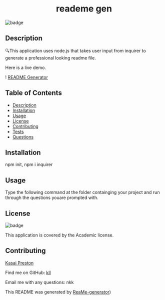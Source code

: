 
<h1 align="center">reademe gen </h1>
    
![badge](https://img.shields.io/badge/license-Academic-brightgreen)<br />
    
 ## Description
🔍This application uses node.js that takes user input from inquirer to generate a professional looking readme file.
    

Here is a live demo.

! [README Generator](./readmegen.mp4)
## Table of Contents
- [Description](#description)
- [Installation](#installation)
- [Usage](#usage)
- [License](#license)
- [Contributing](#contributing)
- [Tests](#tests)
- [Questions](#questions)
    
 ## Installation
npm init, npm i inquirer
    
## Usage
Type the following command at the folder containging your project and run through the questions youare prompted with.

    
## License
![badge](https://img.shields.io/badge/license-Academic-brightgreen)
 
This application is covered by the Academic license. 
    
## Contributing
[Kasai Preston](https://github.com/kasaipreston)
    

    


Find me on GitHub: [kll](https://github.com/kll)

Email me with any questions: nkk
    
This README was generated by [ReaMe-generator](https://github.com/kasaipreston)) 
